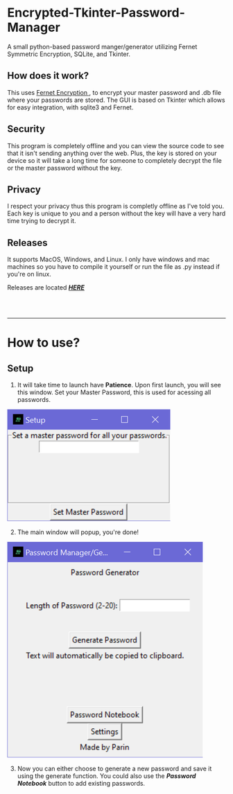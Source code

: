# Encrypted-Tkinter-Password-Manager
A small python-based password manger/generator utilizing Fernet Symmetric Encryption, SQLite, and Tkinter.

## How does it work?
This uses <a href='https://cryptography.io/en/latest/fernet/'>Fernet Encryption </a>, to encrypt your master password and .db file where your passwords are stored. The GUI is based on Tkinter which allows for easy integration, with sqlite3 and Fernet.

## Security
This program is completely offline and you can view the source code to see that it isn't sending anything over the web. Plus, the key is stored on your device so it will take a long time for someone to completely decrypt the file or the master password without the key. 

## Privacy
I respect your privacy thus this program is completly offline as I've told you. Each key is unique to you and a person without the key will have a very hard time trying to decrypt it.

## Releases
It supports MacOS, Windows, and Linux. I only have windows and mac machines so you have to compile it yourself or run the file as .py instead if you're on linux.

Releases are located <a href='https://github.com/Parinz/Tkinter-Password-Manager/releases/tag/1.0'> ***HERE*** </a>

<br/>
<br/>
<hr>

# How to use?

## Setup

1. It will take time to launch have **Patience**. Upon first launch, you will see this window. Set your Master Password, this is used for acessing all passwords.

![Setup](https://github.com/Parinz/Encrypted-Tkinter-Password-Manager/blob/master/Setup.png)

2. The main window will popup, you're done!

![Main Window](https://github.com/Parinz/Encrypted-Tkinter-Password-Manager/blob/master/MainScreen.png)

3. Now you can either choose to generate a new password and save it using the generate function. You could also use the ***Password Notebook*** button to add existing passwords.
